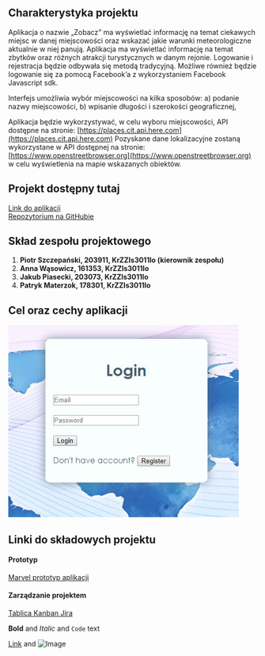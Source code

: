 ## Charakterystyka projektu

Aplikacja o nazwie „Zobacz” ma wyświetlać informację na temat ciekawych miejsc w danej
miejscowości oraz wskazać jakie warunki meteorologiczne aktualnie w niej panują. Aplikacja ma
wyświetlać informację na temat zbytków oraz różnych atrakcji turystycznych w danym rejonie.
Logowanie i rejestracja będzie odbywała się metodą tradycyjną. Możliwe również będzie logowanie
się za pomocą Facebook’a z wykorzystaniem Facebook Javascript sdk.


Interfejs umożliwia wybór miejscowości na kilka sposobów:
a) podanie nazwy miejscowości,
b) wpisanie długości i szerokości geograficznej,


Aplikacja będzie wykorzystywać, w celu wyboru miejscowości, API dostępne na stronie:
[https://places.cit.api.here.com](https://places.cit.api.here.com)
Pozyskane dane lokalizacyjne zostaną wykorzystane w API dostępnej na stronie:
[https://www.openstreetbrowser.org](https://www.openstreetbrowser.org)
w celu wyświetlenia na mapie wskazanych obiektów.

## Projekt dostępny tutaj

[Link do aplikacji](https://zobacz-9b594.web.app/)   
[Repozytorium na GitHubie](https://github.com/zobaczteam/zobacz)

## Skład zespołu projektowego

1. **Piotr Szczepański, 203911, KrZZIs3011Io (kierownik zespołu)**
2. **Anna Wąsowicz,     161353, KrZZIs3011Io**
3. **Jakub Piasecki,    203073, KrZZIs3011Io**
4. **Patryk Materzok,   178301, KrZZIs3011Io**

## Cel oraz cechy aplikacji

![](Login.JPG)


## Linki do składowych projektu

#### Prototyp
[Marvel prototyp aplikacji](https://marvelapp.com/c064774)

#### Zarządzanie projektem
[Tablica Kanban Jira](https://zobacz.atlassian.net/secure/RapidBoard.jspa?rapidView=1&projectKey=ZOB&atlOrigin=eyJpIjoiZjQwOTk2OWNhMWQ3NDliYmIyMjM5MzIwZDIzZjgxMTEiLCJwIjoiaiJ9)

**Bold** and _Italic_ and `Code` text

[Link](url) and ![Image](src)
